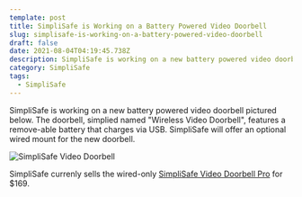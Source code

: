 ```yaml
---
template: post
title: SimpliSafe is Working on a Battery Powered Video Doorbell
slug: simplisafe-is-working-on-a-battery-powered-video-doorbell
draft: false
date: 2021-08-04T04:19:45.738Z
description: SimpliSafe is working on a new battery powered video doorbell...
category: SimpliSafe
tags:
  - SimpliSafe
---
```

SimpliSafe is working on a new battery powered video doorbell pictured below. The doorbell, simplied named "Wireless Video Doorbell", features a remove-able battery that charges via USB. SimpliSafe will offer an optional wired mount for the new doorbell.

![](/media/outdoor_doorbell_ready-2x.png "SimpliSafe Video Doorbell")

SimpliSafe currenly sells the wired-only [SimpliSafe Video Doorbell Pro](https://simplisafe.com/video-doorbell-pro) for $169.
